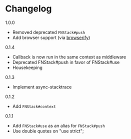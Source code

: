 # Changelog

1.0.0
  * Removed deprecated `FNStack#push`
  * Add browser support (via [browserify](https://npmjs.org/package/browserify))

0.1.4
  * Callback is now run in the same context as middleware
  * Deprecated FNStack#push in favor of FNStack#use
  * Housekeeping

0.1.3
  * Implement async-stacktrace

0.1.2
  * Add `FNStack#context`

0.1.1
  * Add `FNStack#use` as an alias for `FNStack#push`
  * Use double quotes on "use strict";
